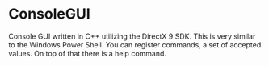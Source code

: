 # ConsoleGUI
Console GUI written in C++ utilizing the DirectX 9 SDK. This is very similar to the Windows Power Shell.
You can register commands, a set of accepted values. On top of that there is a help command.

